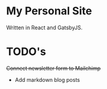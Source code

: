 # My Personal Site

Written in React and GatsbyJS.

# TODO's

~~Connect newsletter form to Mailchimp~~
-   Add markdown blog posts
